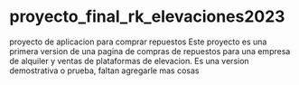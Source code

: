 # proyecto_final_rk_elevaciones2023
proyecto de aplicacion para comprar repuestos
Este proyecto es una primera version de una pagina de compras de repuestos
para una empresa de alquiler y ventas de plataformas de elevacion.
Es una version demostrativa o prueba, faltan agregarle mas cosas
